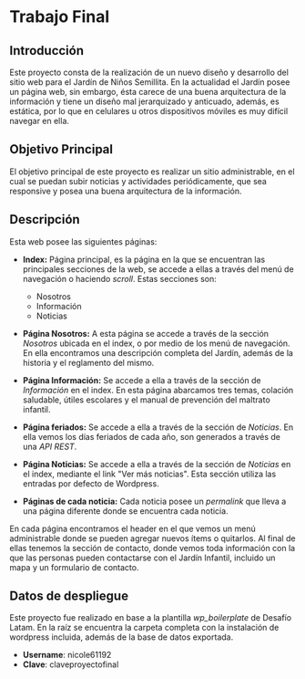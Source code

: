 # Trabajo Final
## Introducción

Este proyecto consta de la realización de un nuevo diseño y desarrollo del sitio web para el Jardín de Niños Semillita. 
En la actualidad el Jardín posee un página web, sin embargo, ésta carece de una buena arquitectura de la información y tiene un diseño mal jerarquizado y anticuado, además, es estática, por lo que en celulares u otros dispositivos móviles es muy difícil navegar en ella. 

## Objetivo Principal
El objetivo principal de este proyecto es realizar un sitio administrable, en el cual se puedan subir noticias y actividades periódicamente, que sea responsive y posea una buena arquitectura de la información.

## Descripción
Esta web posee las siguientes páginas:

* **Index:**
	Página principal, es la página en la que se encuentran las principales secciones de la web, se accede a ellas a través del menú de navegación o haciendo *scroll*. 
Estas secciones son:
	* Nosotros
	* Información
	* Noticias
* **Página Nosotros:**
	A esta página se accede a través de la sección *Nosotros* ubicada en el index, o por medio de los menú de navegación. En ella encontramos una descripción completa del Jardín, además de la historia y el reglamento del mismo.

* **Página Información:**
	Se accede a ella a través de la sección de *Información* en el index. En esta página abarcamos tres temas, colación saludable, útiles escolares y el manual de prevención del maltrato infantil.

* **Página feriados:**
	Se accede a ella a través de la sección de *Noticias*. En ella vemos los días feriados de cada año, son generados a través de una *API REST*.

* **Página Noticias:** 
	Se accede a ella a través de la sección de *Noticias* en el index, mediante el link "Ver más noticias". Esta sección utiliza las entradas por defecto de Wordpress.

* **Páginas de cada noticia:**
	Cada noticia posee un *permalink* que lleva a una página diferente donde se encuentra cada noticia.

En cada página encontramos el header en el que vemos un menú administrable donde se pueden agregar nuevos ítems o quitarlos. Al final de ellas tenemos la sección de contacto, donde vemos toda información con la que las personas pueden contactarse con el Jardín Infantil, incluido un mapa y un formulario de contacto.


## Datos de despliegue
Este proyecto fue realizado en base a la plantilla *wp_boilerplate* de Desafío Latam.
En la raíz se encuentra la carpeta completa con la instalación de wordpress incluida, además de la base de datos exportada.
* **Username**: nicole61192
* **Clave**: claveproyectofinal
